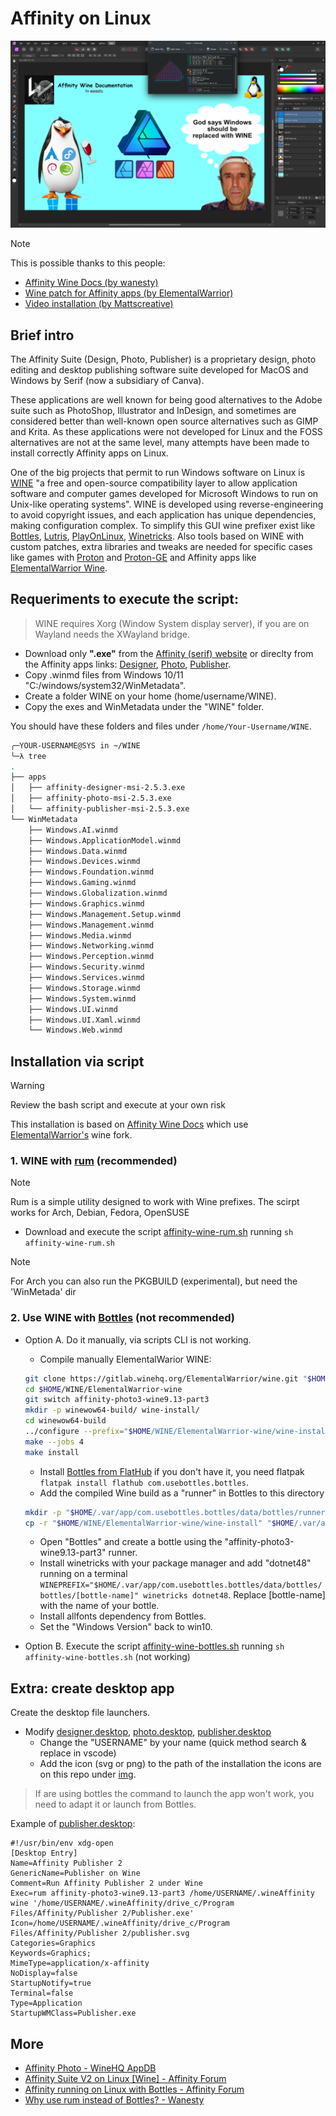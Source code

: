 # Affinity on Linux

![GOD_OF_WINE](./img/affinity-god-of-wine.png)

> [!NOTE]
> This is possible thanks to this people:
- [Affinity Wine Docs (by wanesty)](https://affinity.liz.pet/)
- [Wine patch for Affinity apps (by ElementalWarrior)](https://gitlab.winehq.org/ElementalWarrior/wine/-/commits/affinity-photo3-wine9.13-part3)
- [Video installation (by Mattscreative)](https://www.youtube.com/watch?v=0gB4TdIXCOo)


## Brief intro

The Affinity Suite (Design, Photo, Publisher) is a proprietary design, photo editing and desktop publishing software suite developed for MacOS and Windows by Serif (now a subsidiary of Canva).

These applications are well known for being good alternatives to the Adobe suite such as PhotoShop, Illustrator and InDesign, and sometimes are considered better than well-known open source alternatives such as GIMP and Krita. As these applications were not developed for Linux and the FOSS alternatives are not at the same level, many attempts have been made to install correctly Affinity apps on Linux.

One of the big projects that permit to run Windows software on Linux is [WINE](https://en.wikipedia.org/wiki/Wine_(software)) "a free and open-source compatibility layer to allow application software and computer games developed for Microsoft Windows to run on Unix-like operating systems". WINE is developed using reverse-engineering to avoid copyright issues, and each application has unique dependencies, making configuration complex. To simplify this GUI wine prefixer exist like [Bottles](https://usebottles.com/), [Lutris](https://lutris.net/), [PlayOnLinux](https://www.playonlinux.com/en/), [Winetricks](https://github.com/Winetricks/winetricks). Also tools based on WINE with custom patches, extra libraries and tweaks are needed for specific cases like games with [Proton](https://github.com/ValveSoftware/Proton) and [Proton-GE](https://github.com/GloriousEggroll/proton-ge-custom) and Affinity apps like [ElementalWarrior Wine](https://gitlab.winehq.org/ElementalWarrior/wine/-/commits/affinity-photo3-wine9.13-part3). 


## Requeriments to execute the script:
> WINE requires Xorg (Window System display server), if you are on Wayland needs the XWayland bridge.
- Download only **".exe"** from the [Affinity (serif) website](https://affinity.serif.com/en-us/) or direclty from the Affinity apps links: [Designer](https://store.serif.com/en-us/update/windows/designer/2/), [Photo](https://store.serif.com/en-us/update/windows/photo/2/), [Publisher](https://store.serif.com/en-us/update/windows/publisher/2/).
- Copy .winmd files from Windows 10/11 "C:/windows/system32/WinMetadata".
- Create a folder WINE on your home (home/username/WINE).
- Copy the exes and WinMetadata under the "WINE" folder.

You should have these folders and files under `/home/Your-Username/WINE`.

```sh
╭─YOUR-USERNAME@SYS in ~/WINE
╰─λ tree
.
├── apps
│   ├── affinity-designer-msi-2.5.3.exe
│   ├── affinity-photo-msi-2.5.3.exe
│   └── affinity-publisher-msi-2.5.3.exe
└── WinMetadata
    ├── Windows.AI.winmd
    ├── Windows.ApplicationModel.winmd
    ├── Windows.Data.winmd
    ├── Windows.Devices.winmd
    ├── Windows.Foundation.winmd
    ├── Windows.Gaming.winmd
    ├── Windows.Globalization.winmd
    ├── Windows.Graphics.winmd
    ├── Windows.Management.Setup.winmd
    ├── Windows.Management.winmd
    ├── Windows.Media.winmd
    ├── Windows.Networking.winmd
    ├── Windows.Perception.winmd
    ├── Windows.Security.winmd
    ├── Windows.Services.winmd
    ├── Windows.Storage.winmd
    ├── Windows.System.winmd
    ├── Windows.UI.winmd
    ├── Windows.UI.Xaml.winmd
    └── Windows.Web.winmd
```


## Installation via script
> [!WARNING]
> Review the bash script and execute at your own risk

This installation is based on [Affinity Wine Docs](https://affinity.liz.pet/docs/1-intro.html) which use [ElementalWarrior's](https://gitlab.winehq.org/ElementalWarrior/wine/-/tree/affinity-photo3-wine9.13-part3) wine fork.

### 1. WINE with [rum](https://gitlab.com/xkero/rum) (recommended)

> [!note]
> Rum is a simple utility designed to work with Wine prefixes. The scirpt works for Arch, Debian, Fedora, OpenSUSE

- Download and execute the script [affinity-wine-rum.sh](affinity-wine-rum.sh) running `sh affinity-wine-rum.sh`

> [!note]
> For Arch you can also run the PKGBUILD (experimental), but need the 'WinMetada' dir


### 2. Use WINE with [Bottles](https://usebottles.com/) (not recommended)

- Option A. Do it manually, via scripts CLI is not working.
  - Compile manually ElementalWarior WINE:
   ```sh
   git clone https://gitlab.winehq.org/ElementalWarrior/wine.git "$HOME/WINE/ElementalWarrior-wine"
   cd $HOME/WINE/ElementalWarrior-wine
   git switch affinity-photo3-wine9.13-part3
   mkdir -p winewow64-build/ wine-install/
   cd winewow64-build
   ../configure --prefix="$HOME/WINE/ElementalWarrior-wine/wine-install" --enable-archs=i386,x86_64
   make --jobs 4
   make install
   ```
   - Install [Bottles from FlatHub](https://flathub.org/apps/com.usebottles.bottles) if you don't have it, you need flatpak `flatpak install flathub com.usebottles.bottles`.
   - Add the compiled Wine build as a "runner" in Bottles to this directory
   ```sh
   mkdir -p "$HOME/.var/app/com.usebottles.bottles/data/bottles/runners/affinity-photo3-wine9.13-part3"
   cp -r "$HOME/WINE/ElementalWarrior-wine/wine-install" "$HOME/.var/app/com.usebottles.bottles/data/bottles/runners/affinity-photo3-wine9.13-part3/"
   ```
   - Open "Bottles" and create a bottle using the "affinity-photo3-wine9.13-part3" runner.
   - Install winetricks with your package manager and add "dotnet48" running on a terminal `WINEPREFIX="$HOME/.var/app/com.usebottles.bottles/data/bottles/bottles/[bottle-name]" winetricks dotnet48`. Replace [bottle-name] with the name of your bottle.
   - Install allfonts dependency from Bottles.
   - Set the "Windows Version" back to win10.

- Option B. Execute the script [affinity-wine-bottles.sh](affinity-wine-bottles.sh) running `sh affinity-wine-bottles.sh` (not working)

## Extra: create desktop app
Create the desktop file launchers.
- Modify [designer.desktop](./desktop/designer.desktop), [photo.desktop](./desktop/photo.desktop), [publisher.desktop](./desktop/publisher.desktop)
  - Change the "USERNAME" by your name (quick method search & replace in vscode)
  - Add the icon (svg or png) to the path of the installation the icons are on this repo under [img](./img/).

> If are using bottles the command to launch the app won't work, you need to adapt it or launch from Bottles.

Example of [publisher.desktop](./desktop/publisher.desktop):
```
#!/usr/bin/env xdg-open
[Desktop Entry]
Name=Affinity Publisher 2
GenericName=Publisher on Wine
Comment=Run Affinity Publisher 2 under Wine
Exec=rum affinity-photo3-wine9.13-part3 /home/USERNAME/.wineAffinity wine '/home/USERNAME/.wineAffinity/drive_c/Program Files/Affinity/Publisher 2/Publisher.exe'
Icon=/home/USERNAME/.wineAffinity/drive_c/Program Files/Affinity/Publisher 2/publisher.svg
Categories=Graphics
Keywords=Graphics;
MimeType=application/x-affinity
NoDisplay=false
StartupNotify=true
Terminal=false
Type=Application
StartupWMClass=Publisher.exe
```


## More
- [Affinity Photo - WineHQ AppDB](https://appdb.winehq.org/objectManager.php?sClass=application&iId=18332)
- [ Affinity Suite V2 on Linux [Wine] - Affinity Forum](https://forum.affinity.serif.com/index.php?/topic/182758-affinity-suite-v2-on-linux-wine/page/25/)
- [Affinity running on Linux with Bottles - Affinity Forum](https://forum.affinity.serif.com/index.php?/topic/166159-affinity-photo-running-on-linux-with-bottles/page/8/)
- [Why use rum instead of Bottles? - Wanesty](https://affinity.liz.pet/docs/misc-QnA.html#q-why-use-rum-instead-of-bottles)
